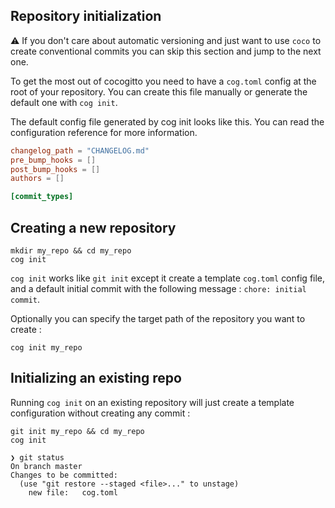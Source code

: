 ## Repository initialization

⚠️ If you don't care about automatic versioning and just want to use `coco` to create conventional commits
you can skip this section and jump to the next one. 

To get the most out of cocogitto you need to have a `cog.toml` config at the root of your repository.
You can create this file manually or generate the default one with `cog init`.

The default config file generated by cog init looks like this. 
You can read the configuration reference for more information.


```toml
changelog_path = "CHANGELOG.md"
pre_bump_hooks = []
post_bump_hooks = []
authors = []

[commit_types]
```

## Creating a new repository

```shell script
mkdir my_repo && cd my_repo
cog init
```

`cog init` works like `git init` except it create a template `cog.toml` config file,
and a default initial commit with the following message : `chore: initial commit`.

Optionally you can specify the target path of the repository you want to create :

```shell script
cog init my_repo
```

## Initializing an existing repo

Running `cog init` on an existing repository will just create a template configuration without creating any commit :

```shell script
git init my_repo && cd my_repo
cog init
```

```
❯ git status
On branch master
Changes to be committed:
  (use "git restore --staged <file>..." to unstage)
	new file:   cog.toml
```
